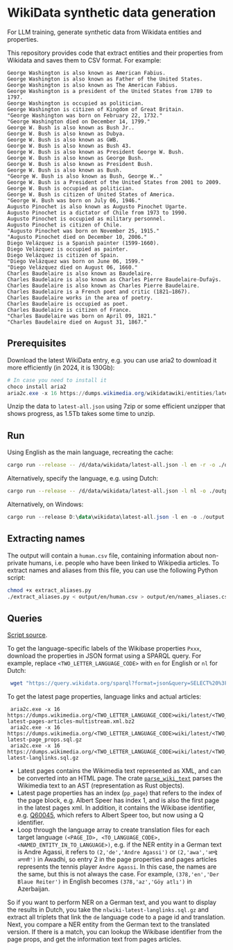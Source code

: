 # WikiData synthetic data generation

For LLM training, generate synthetic data from Wikidata entities and properties.

This repository provides code that extract entities and their properties from Wikidata and saves them to CSV format. For example:

```csv
George Washington is also known as American Fabius.
George Washington is also known as Father of the United States.
George Washington is also known as The American Fabius.
George Washington is a president of the United States from 1789 to 1797.
George Washington is occupied as politician.
George Washington is citizen of Kingdom of Great Britain.
"George Washington was born on February 22, 1732."
"George Washington died on December 14, 1799."
George W. Bush is also known as Bush Jr..
George W. Bush is also known as Dubya.
George W. Bush is also known as GWB.
George W. Bush is also known as Bush 43.
George W. Bush is also known as President George W. Bush.
George W. Bush is also known as George Bush.
George W. Bush is also known as President Bush.
George W. Bush is also known as Bush.
"George W. Bush is also known as Bush, George W.."
George W. Bush is a President of the United States from 2001 to 2009.
George W. Bush is occupied as politician.
George W. Bush is citizen of United States of America.
"George W. Bush was born on July 06, 1946."
Augusto Pinochet is also known as Augusto Pinochet Ugarte.
Augusto Pinochet is a dictator of Chile from 1973 to 1990.
Augusto Pinochet is occupied as military personnel.
Augusto Pinochet is citizen of Chile.
"Augusto Pinochet was born on November 25, 1915."
"Augusto Pinochet died on December 10, 2006."
Diego Velázquez is a Spanish painter (1599-1660).
Diego Velázquez is occupied as painter.
Diego Velázquez is citizen of Spain.
"Diego Velázquez was born on June 06, 1599."
"Diego Velázquez died on August 06, 1660."
Charles Baudelaire is also known as Baudelaire.
Charles Baudelaire is also known as Charles Pierre Baudelaire-Dufaÿs.
Charles Baudelaire is also known as Charles Pierre Baudelaire.
Charles Baudelaire is a French poet and critic (1821–1867).
Charles Baudelaire works in the area of poetry.
Charles Baudelaire is occupied as poet.
Charles Baudelaire is citizen of France.
"Charles Baudelaire was born on April 09, 1821."
"Charles Baudelaire died on August 31, 1867."
```

## Prerequisites

Download the latest WikiData entry, e.g. you can use aria2 to download it more efficiently (in 2024, it is 130Gb):

```ps1
# In case you need to install it
choco install aria2
aria2c.exe -x 16 https://dumps.wikimedia.org/wikidatawiki/entities/latest-all.json.gz
```

Unzip the data to `latest-all.json` using 7zip or some efficient unzipper that shows progress, as 1.5Tb takes some time to unzip.

## Run

Using English as the main language, recreating the cache:

```bash
cargo run --release -- /d/data/wikidata/latest-all.json -l en -r -o ./output
```

Alternatively, specify the language, e.g. using Dutch:

```bash
cargo run --release -- /d/data/wikidata/latest-all.json -l nl -o ./output
```

Alternatively, on Windows:

```ps1
cargo run --release D:\data\wikidata\latest-all.json -l en -o ./output
```

## Extracting names

The output will contain a `human.csv` file, containing information about non-private humans, i.e. people who have been linked to Wikipedia articles.
To extract names and aliases from this file, you can use the following Python script:

```bash
chmod +x extract_aliases.py
./extract_aliases.py < output/en/human.csv > output/en/names_aliases.csv
```

## Queries

[Script source](https://github.com/kermitt2/grisp/blob/master/scripts/wikipedia-resources.sh).

To get the language-specific labels of the Wikibase properties `Pxxx`, download the properties in JSON format using a SPARQL query. For example, replace `<TWO_LETTER_LANGUAGE_CODE>` with `en` for English or `nl` for Dutch:

```bash
 wget "https://query.wikidata.org/sparql?format=json&query=SELECT%20%3Fproperty%20%3FpropertyLabel%20WHERE%20%7B%0A%20%20%20%20%3Fproperty%20a%20wikibase%3AProperty%20.%0A%20%20%20%20SERVICE%20wikibase%3Alabel%20%7B%0A%20%20%20%20%20%20bd%3AserviceParam%20wikibase%3Alanguage%20%22<TWO_LETTER_LANGUAGE_CODE>%22%20.%0A%20%20%20%7D%0A%20%7D%0A%0A" -O wikidata-<TWO_LETTER_LANGUAGE_CODE>-properties.json
 ```

To get the latest page properties, language links and actual articles:

```PS1
 aria2c.exe -x 16 https://dumps.wikimedia.org/<TWO_LETTER_LANGUAGE_CODE>wiki/latest/<TWO_LETTER_LANGUAGE_CODE>wiki-latest-pages-articles-multistream.xml.bz2
 aria2c.exe -x 16 https://dumps.wikimedia.org/<TWO_LETTER_LANGUAGE_CODE>wiki/latest/<TWO_LETTER_LANGUAGE_CODE>wiki-latest-page_props.sql.gz
 aria2c.exe -x 16 https://dumps.wikimedia.org/<TWO_LETTER_LANGUAGE_CODE>wiki/latest/<TWO_LETTER_LANGUAGE_CODE>wiki-latest-langlinks.sql.gz
 ```

- Latest pages contains the Wikimedia text represented as XML, and can be converted into an HTML page. The crate [`parse_wiki_text`](https://crates.io/crates/parse_wiki_text) parses the Wikimedia text to an AST (representation as Rust objects).
- Latest page properties has an index (`pp_page`) that refers to the index of the page block, e.g. Albert Speer has index 1, and is also the first page in the latest pages xml. In addition, it contains the Wikibase identifier, e.g. [Q60045](https://www.wikidata.org/wiki/Q60045), which refers to Albert Speer too, but now using a Q identifier.
- Loop through the language array to create translation files for each target language `(<PAGE_ID>, <TO_LANGUAGE_CODE>, <NAMED_ENTITY_IN_TO_LANGUAGE>)`, e.g. if the NER entity in a German text is Andre Agassi, it refers to `(2,'de','Andre Agassi')` or `(2,'awa','आन्द्रे अगासी')` in Awadhi, so entry 2 in the page properties and pages articles represents the tennis player `Andre Agassi`. In this case, the names are the same, but this is not always the case. For example, `(378,'en','Der Blaue Reiter')` in English becomes `(378,'az','Göy atlı')` in Azerbaijan.

So if you want to perform NER on a German text, and you want to display the results in Dutch, you take the `nlwiki-latest-langlinks.sql.gz` and extract all triplets that link the `de` language code to a page id and translation. Next, you compare a NER entity from the German text to the translated version. If there is a match, you can lookup the Wikibase identifier from the page props, and get the information text from pages articles.
